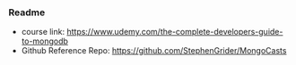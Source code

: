 ### Readme ###
- course link: https://www.udemy.com/the-complete-developers-guide-to-mongodb
- Github Reference Repo: https://github.com/StephenGrider/MongoCasts